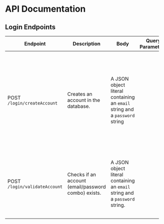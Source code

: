 # API Documentation

## Login Endpoints

| Endpoint                      | Description                                         | Body                                                                        | Query Parameters | Response                                                                                                                            |
| ----------------------------- | --------------------------------------------------- | --------------------------------------------------------------------------- | ---------------- | ----------------------------------------------------------------------------------------------------------------------------------- |
| POST `/login/createAccount`   | Creates an account in the database.                 | A JSON object literal containing an `email` string and a `password` string  |                  | `true` if the account was created, `false` otherwise (for example, if the account already exists or the database is not accessible) |
| POST `/login/validateAccount` | Checks if an account (email/password combo) exists. | A JSON object literal containing an `email` string and a `password` string. |                  | `true` if the account is valid, `false` otherwise (for example, if the email or password is incorrect)                              |